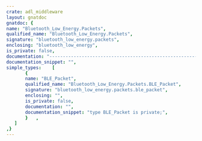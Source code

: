 ```yaml
---
crate: adl_middleware
layout: gnatdoc
gnatdoc: {
name: "Bluetooth_Low_Energy.Packets",
qualified_name: "Bluetooth_Low_Energy.Packets",
signature: "bluetooth_low_energy.packets",
enclosing: "bluetooth_low_energy",
is_private: false,
documentation: "----------------------------------------------------------------------------\n                                                                          --\n                        Copyright (C) 2016, AdaCore                       --\n                                                                          --\n  Redistribution and use in source and binary forms, with or without      --\n  modification, are permitted provided that the following conditions are  --\n  met:                                                                    --\n     1. Redistributions of source code must retain the above copyright    --\n        notice, this list of conditions and the following disclaimer.     --\n     2. Redistributions in binary form must reproduce the above copyright --\n        notice, this list of conditions and the following disclaimer in   --\n        the documentation and/or other materials provided with the        --\n        distribution.                                                     --\n     3. Neither the name of the copyright holder nor the names of its     --\n        contributors may be used to endorse or promote products derived   --\n        from this software without specific prior written permission.     --\n                                                                          --\n   THIS SOFTWARE IS PROVIDED BY THE COPYRIGHT HOLDERS AND CONTRIBUTORS    --\n   \"AS IS\" AND ANY EXPRESS OR IMPLIED WARRANTIES, INCLUDING, BUT NOT      --\n   LIMITED TO, THE IMPLIED WARRANTIES OF MERCHANTABILITY AND FITNESS FOR  --\n   A PARTICULAR PURPOSE ARE DISCLAIMED. IN NO EVENT SHALL THE COPYRIGHT   --\n   HOLDER OR CONTRIBUTORS BE LIABLE FOR ANY DIRECT, INDIRECT, INCIDENTAL, --\n   SPECIAL, EXEMPLARY, OR CONSEQUENTIAL DAMAGES (INCLUDING, BUT NOT       --\n   LIMITED TO, PROCUREMENT OF SUBSTITUTE GOODS OR SERVICES; LOSS OF USE,  --\n   DATA, OR PROFITS; OR BUSINESS INTERRUPTION) HOWEVER CAUSED AND ON ANY  --\n   THEORY OF LIABILITY, WHETHER IN CONTRACT, STRICT LIABILITY, OR TORT    --\n   (INCLUDING NEGLIGENCE OR OTHERWISE) ARISING IN ANY WAY OUT OF THE USE  --\n   OF THIS SOFTWARE, EVEN IF ADVISED OF THE POSSIBILITY OF SUCH DAMAGE.   --\n                                                                          --\n----------------------------------------------------------------------------",
documentation_snippet: "",
simple_types:    [
       {
       name: "BLE_Packet",
       qualified_name: "Bluetooth_Low_Energy.Packets.BLE_Packet",
       signature: "bluetooth_low_energy.packets.ble_packet",
       enclosing: "",
       is_private: false,
       documentation: "",
       documentation_snippet: "type BLE_Packet is private;",
       }   ,
   ]
,}
---
```

